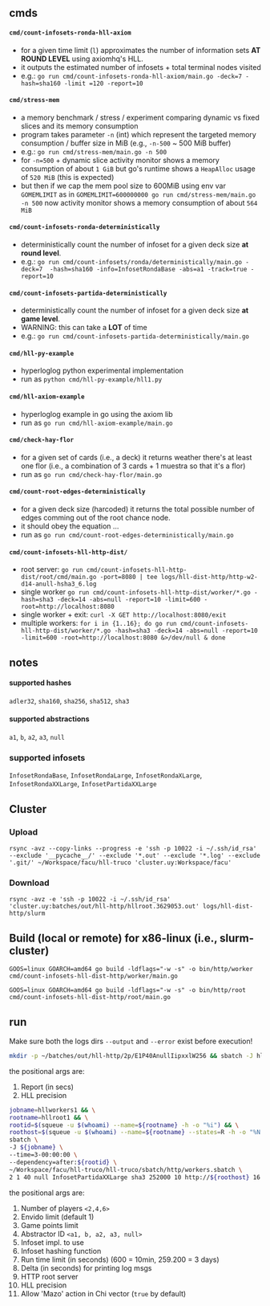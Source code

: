 
## cmds

#### `cmd/count-infosets-ronda-hll-axiom`

- for a given time limit (`l`) approximates the number of information sets **AT 
  ROUND LEVEL** using axiomhq's HLL.
- it outputs the estimated number of infosets + total terminal nodes visited
- e.g.: `go run cmd/count-infosets-ronda-hll-axiom/main.go -deck=7 -hash=sha160 -limit
  =120 -report=10`

#### `cmd/stress-mem`

- a memory benchmark / stress / experiment comparing dynamic vs fixed 
  slices and its memory consumption
- program takes parameter `-n` (int) which represent the targeted memory 
  consumption / buffer size in MiB (e.g., `-n-500` ~ 500 MiB buffer)
- e.g.: `go run cmd/stress-mem/main.go -n 500`
- for `-n=500` + dynamic slice activity monitor shows a memory consumption of 
  about `1 GiB` but go's runtime shows a `HeapAlloc` usage of `520 MiB` (this 
  is expected)
- but then if we cap the mem pool size to 600MiB using env var `GOMEMLIMIT` as
  in `GOMEMLIMIT=600000000 go run cmd/stress-mem/main.go -n 500` now 
  activity monitor shows a memory consumption of about `564 MiB`

#### `cmd/count-infosets-ronda-deterministically`

- deterministically count the number of infoset for a given deck size **at round
  level**.
- e.g.: `go run cmd/count-infosets/ronda/deterministically/main.go -deck=7 
  -hash=sha160 -info=InfosetRondaBase -abs=a1 -track=true -report=10`

#### `cmd/count-infosets-partida-deterministically`

- deterministically count the number of infoset for a given deck size **at game
  level**.
- WARNING: this can take a **LOT** of time
- e.g.: `go run cmd/count-infosets-partida-deterministically/main.go`

#### `cmd/hll-py-example`

- hyperloglog python experimental implementation
- run as `python cmd/hll-py-example/hll1.py`

#### `cmd/hll-axiom-example`

- hyperloglog example in go using the axiom lib
- run as `go run cmd/hll-axiom-example/main.go`

#### `cmd/check-hay-flor`

- for a given set of cards (i.e., a deck) it returns weather there's at least
  one flor (i.e., a combination of 3 cards + 1 muestra so that it's a flor)
- run as `go run cmd/check-hay-flor/main.go`

#### `cmd/count-root-edges-deterministically`

- for a given deck size (harcoded) it returns the total possible number of edges
  comming out of the root chance node.
- it should obey the equation $...$
- run as `go run cmd/count-root-edges-deterministically/main.go`

#### `cmd/count-infosets-hll-http-dist/`

- root server: `go run cmd/count-infosets-hll-http-dist/root/cmd/main.go -port=8080 | tee logs/hll-dist-http/http-w2-d14-anull-hsha3_6.log`
- single worker `go run cmd/count-infosets-hll-http-dist/worker/*.go -hash=sha3 -deck=14 -abs=null -report=10 -limit=600 -root=http://localhost:8080`
- single worker + exit: `curl -X GET http://localhost:8080/exit`
- multiple workers: `for i in {1..16}; do go run cmd/count-infosets-hll-http-dist/worker/*.go -hash=sha3 -deck=14 -abs=null -report=10 -limit=600 -root=http://localhost:8080 &>/dev/null & done`


## notes

#### supported hashes

`adler32`, `sha160`, `sha256`, `sha512`, `sha3`

#### supported abstractions

`a1`, `b`, `a2`, `a3`, `null`

### supported infosets

`InfosetRondaBase`, `InfosetRondaLarge`, `InfosetRondaXLarge`, `InfosetRondaXXLarge`, `InfosetPartidaXXLarge`

## Cluster

### Upload

`rsync -avz --copy-links --progress -e 'ssh -p 10022 -i ~/.ssh/id_rsa' --exclude '__pycache__/' --exclude '*.out' --exclude '*.log' --exclude '.git/' ~/Workspace/facu/hll-truco 'cluster.uy:Workspace/facu'`

### Download

`rsync -avz -e 'ssh -p 10022 -i ~/.ssh/id_rsa' 'cluster.uy:batches/out/hll-http/hllroot.3629053.out' logs/hll-dist-http/slurm`

## Build (local or remote) for x86-linux (i.e., slurm-cluster)

`GOOS=linux GOARCH=amd64 go build -ldflags="-w -s" -o bin/http/worker cmd/count-infosets-hll-dist-http/worker/main.go`

`GOOS=linux GOARCH=amd64 go build -ldflags="-w -s" -o bin/http/root cmd/count-infosets-hll-dist-http/root/main.go`

## run

Make sure both the logs dirs `--output` and `--error` exist before execution!

```bash
mkdir -p ~/batches/out/hll-http/2p/E1P40AnullIipxxlW256 && sbatch -J hllroot1 --time=3-00:00:00 --begin=now+0 ~/Workspace/facu/hll-truco/hll-truco/sbatch/http/root.sbatch 10 16
```

the positional args are:

1. Report (in secs)
2. HLL precision

```bash
jobname=hllworkers1 && \
rootname=hllroot1 && \
rootid=$(squeue -u $(whoami) --name=${rootname} -h -o "%i") && \
roothost=$(squeue -u $(whoami) --name=${rootname} --states=R -h -o "%N:%k") && \
sbatch \
-J ${jobname} \
--time=3-00:00:00 \
--dependency=after:${rootid} \
~/Workspace/facu/hll-truco/hll-truco/sbatch/http/workers.sbatch \
2 1 40 null InfosetPartidaXXLarge sha3 252000 10 http://${roothost} 16 true
```

the positional args are:

1. Number of players `<2,4,6>`
2. Envido limit (default 1)
3. Game points limit
4. Abstractor ID `<a1, b, a2, a3, null>`
5. Infoset impl. to use
6. Infoset hashing function
7. Run time limit (in seconds) (600 = 10min, 259.200 = 3 days)
8. Delta (in seconds) for printing log msgs
9. HTTP root server
10. HLL precision
11. Allow 'Mazo' action in Chi vector (`true` by default)
